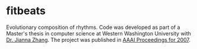 # fitbeats

Evolutionary composition of rhythms. Code was developed as part of a Master's thesis in computer science at Western Washington University with [Dr. Jianna Zhang](https://facultyweb.cs.wwu.edu/~zhangj/). The project was published in [AAAI Proceedings for 2007](https://www.aaai.org/Papers/AAAI/2007/AAAI07-309.pdf).
